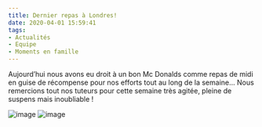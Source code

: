 ```yaml
---
title: Dernier repas à Londres!
date: 2020-04-01 15:59:41
tags:
- Actualités
- Equipe
- Moments en famille
---
```


Aujourd’hui nous avons eu droit à un bon Mc Donalds comme repas de midi en guise de récompense pour nos efforts tout au long de la semaine…
Nous remercions tout nos tuteurs pour cette semaine très agitée, pleine de suspens mais inoubliable !

![image](/img/13576802_10153614989507414_4174353846367082226_o.jpg)
![image](/img/13584699_10153614989487414_1598304978180593006_o.jpg)
